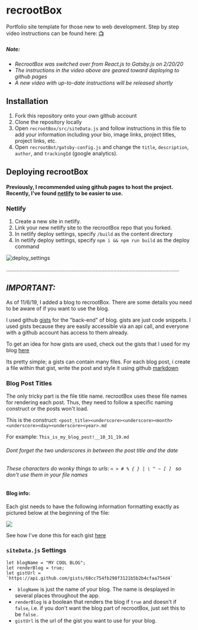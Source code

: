 # recrootBox

Portfolio site template for those new to web development.
Step by step video instructions can be found here: [📺](https://www.youtube.com/watch?v=tz04HiWaPfc)

##### _Note:_
* _RecrootBox was switched over from React.js to Gatsby.js on 2/20/20_
* _The instructions in the video above are geared toward deploying to github pages_
* _A new video with up-to-date instructions will be released shortly_


## Installation

1. Fork this repository onto your own github account
2. Clone the repository locally
3. Open `recrootBox/src/siteData.js` and follow instructions in this file to add your information including your bio, image links, project titles, project links, etc.
4. Open `recrootBot/gatsby-config.js` and change the `title`, `description`, `author`, and `trackingId` (google analytics).

## Deploying recrootBox

#### Previously, I recommended using github pages to host the project. Recently, I've found [netlify](https://www.netlify.com/) to be easier to use.

### Netlify

1. Create a new site in netlify.
2. Link your new netlify site to the recrootBox repo that you forked.
3. In netlify deploy settings, specify `/build` as the content directory
4. In netlify deploy settings, specify `npm i && npm run build` as the deploy command


![deploy_settings](https://i.imgur.com/PqUX60y.png)


....................................................................................................................


## _IMPORTANT:_

As of 11/6/19, I added a blog to recrootBox. There are some details you need to be aware of if you want to use the blog.

I used github [gists](https://gist.github.com/) for the "back-end" of blog. gists are just code snippets. I used gists because they are easily accessible via an api call, and everyone with a github account has access to them already.

To get an idea for how gists are used, check out the gists that I used for my blog [here](https://gist.github.com/trevorhere/68cc754fb298f3121b5b2b4cfaa754d4)

Its pretty simple; a gists can contain many files. For each blog post, i create a file within that gist, write the post and style it using github [markdown](https://developer.github.com/v3/markdown/)

### Blog Post Titles

The only tricky part is the file title name. recrootBox uses these file names for rendering each post. Thus, they need to follow a specific naming construct or the posts won't load.

This is the construct: `<post_title><underscore><underscore><month><underscore><day><underscore><year>.md`

For example: `This_is_my_blog_post!__10_31_19.md`

###### _Dont forget the two underscores in between the post title and the date_

###### _These characters do wonky things to urls: `< > # % { } | \ ^ ~ [ ] `  so don't use them in your file names_

#### Blog info:

Each gist needs to have the following information formatting exactly as pictured below at the beginning of the file: 

![](https://i.imgur.com/SXCMFdn.png)

See how I've done this for each gist [here](https://gist.github.com/trevorhere/68cc754fb298f3121b5b2b4cfaa754d4)


### `siteData.js` Settings

```
let blogName = "MY COOL BLOG";
let renderBlog = true;
let gistUrl = `https://api.github.com/gists/68cc754fb298f3121b5b2b4cfaa754d4`
```

* ` blogName` is just the name of your blog. The name is desplayed in several places throughout the app.
* `renderBlog` is a boolean that renders the blog if `true` and doesn't if `false`, i.e. if you don't want the blog part of recrootBox, just set this to be `false.`
* `gistUrl` is the url of the gist you want to use for your blog.




